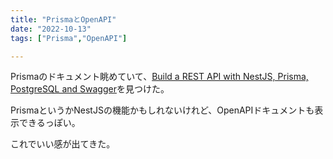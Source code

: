 ```yaml
---
title: "PrismaとOpenAPI"
date: "2022-10-13"
tags: ["Prisma","OpenAPI"]

---
```


Prismaのドキュメント眺めていて、[Build a REST API with NestJS, Prisma, PostgreSQL and Swagger](https://www.prisma.io/blog/nestjs-prisma-rest-api-7D056s1BmOL0#set-up-swagger)を見つけた。

PrismaというかNestJSの機能かもしれないけれど、OpenAPIドキュメントも表示できるっぽい。

これでいい感が出てきた。
